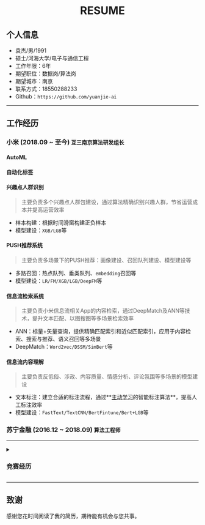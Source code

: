 <h1 align = "center"> RESUME </h1>

## 个人信息
- 袁杰/男/1991
- 硕士/河海大学/电子与通信工程
- 工作年限：6年
- 期望职位：数据岗/算法岗
- 期望城市：南京
- 联系方式：18550288233
- Github：`https://github.com/yuanjie-ai`


---
## 工作经历
### 小米    (2018.09 ~ 至今)  **`互三南京算法研发组长`**

#### AutoML

#### 自动化标签

#### 兴趣点人群识别

> 主要负责多个兴趣点人群包建设，通过算法精确识别兴趣人群，节省运营成本并提高运营效率

- 样本构建：根据时间滑窗构建正负样本
- 模型建设：`XGB/LGB`等


#### PUSH推荐系统
> 主要负责多场景下的PUSH推荐：画像建设、召回队列建设、模型建设等

- 多路召回：热点队列、垂类队列、`embedding`召回等
- 模型建设：`LR/FM/XGB/LGB/DeepFM`等

#### 信息流检索系统

> 主要负责小米信息流相关App的内容检索，通过DeepMatch及ANN等技术，提升文本匹配、以图搜图等多场景检索效率

- ANN：标量+矢量查询，提供精确匹配索引和近似匹配索引，应用于内容检索、搜索与推荐、语义召回等多场景
- DeepMatch：`Word2vec/DSSM/SimBert`等
#### 信息流内容理解
> 主要负责反低俗、涉政、内容质量、情感分析、评论氛围等多场景的模型建设

- 文本标注：建立合适的标注流程，通过**[主动学习](https://www.datatang.com/news/info/laboratory/238)的智能标注算法**，提高人工标注效率
- 模型建设：`FastText/TextCNN/BertFintune/Bert+LGB`等


### 苏宁金融    (2016.12 ~ 2018.09)  **`算法工程师`**

---

<details><summary><h3>竞赛经历</h3></summary>

<br>
2020 小米第五届数据挖掘大赛：手机换机用户预测	<b>冠军</b>

<br>
2020 小米第五届数据挖掘大赛：电信诈骗识别	**冠军**

<br>
2019 小米第四届数据挖掘大赛：金融信贷风控场景下的迁移学习	**冠军**

<br>
2017 DF CCF大数据：小超市供销存管理优化	**亚军**

<br>
2017 DF CCF大数据：企业经营退出风险预测	**季军**

</details>

---
## 致谢

感谢您花时间阅读了我的简历，期待能有机会与您共事。

